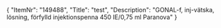 {
  "ItemNr": "149488",
  "Title": "test",
  "Description": "GONAL-f, inj-vätska, lösning, förfylld injektionspenna 450 IE/0,75 ml Paranova"
}
